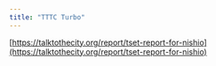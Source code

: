 ```yaml
---
title: "TTTC Turbo"
---
```


[https://talktothecity.org/report/tset-report-for-nishio](https://talktothecity.org/report/tset-report-for-nishio)

